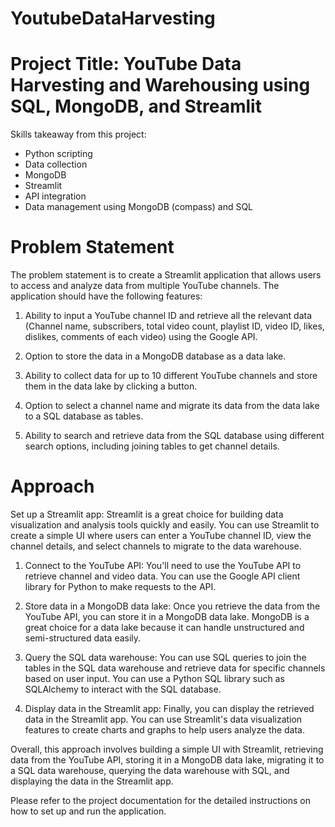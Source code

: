 # YoutubeDataHarvesting
# Project Title: YouTube Data Harvesting and Warehousing using SQL, MongoDB, and Streamlit

Skills takeaway from this project:

* Python scripting
* Data collection
* MongoDB
* Streamlit
* API integration
* Data management using MongoDB (compass) and SQL

# Problem Statement
The problem statement is to create a Streamlit application that allows users to access and analyze data from multiple YouTube channels. The application should have the following features:

1. Ability to input a YouTube channel ID and retrieve all the relevant data (Channel name, subscribers, total video count, playlist ID, video ID, likes, dislikes, comments of each video) using the Google API.

2. Option to store the data in a MongoDB database as a data lake.

3. Ability to collect data for up to 10 different YouTube channels and store them in the data lake by clicking a button.

4. Option to select a channel name and migrate its data from the data lake to a SQL database as tables.

5. Ability to search and retrieve data from the SQL database using different search options, including joining tables to get channel details.

# Approach
Set up a Streamlit app: Streamlit is a great choice for building data visualization and analysis tools quickly and easily. You can use Streamlit to create a simple UI where users can enter a YouTube channel ID, view the channel details, and select channels to migrate to the data warehouse.

1. Connect to the YouTube API: You'll need to use the YouTube API to retrieve channel and video data. You can use the Google API client library for Python to make requests to the API.

2. Store data in a MongoDB data lake: Once you retrieve the data from the YouTube API, you can store it in a MongoDB data lake. MongoDB is a great choice for a data lake because it can handle unstructured and semi-structured data easily.

3. Query the SQL data warehouse: You can use SQL queries to join the tables in the SQL data warehouse and retrieve data for specific channels based on user input. You can use a Python SQL library such as SQLAlchemy to interact with the SQL database.

4. Display data in the Streamlit app: Finally, you can display the retrieved data in the Streamlit app. You can use Streamlit's data visualization features to create charts and graphs to help users analyze the data.

Overall, this approach involves building a simple UI with Streamlit, retrieving data from the YouTube API, storing it in a MongoDB data lake, migrating it to a SQL data warehouse, querying the data warehouse with SQL, and displaying the data in the Streamlit app.

Please refer to the project documentation for the detailed instructions on how to set up and run the application.
